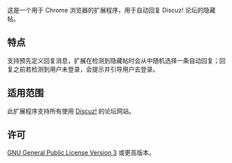 这是一个用于 Chrome 浏览器的扩展程序，用于自动回复 Discuz! 论坛的隐藏帖。

## 特点

支持预先定义回复消息，扩展在检测到隐藏帖时会从中随机选择一条自动回复；回复之前若检测到用户未登录，会提示并引导用户去登录。

## 适用范围

此扩展程序支持所有使用 [Discuz!](http://www.discuz.net/) 的论坛网站。

## 许可

[GNU General Public License Version 3](https://www.gnu.org/licenses/gpl.html) 或更高版本。
